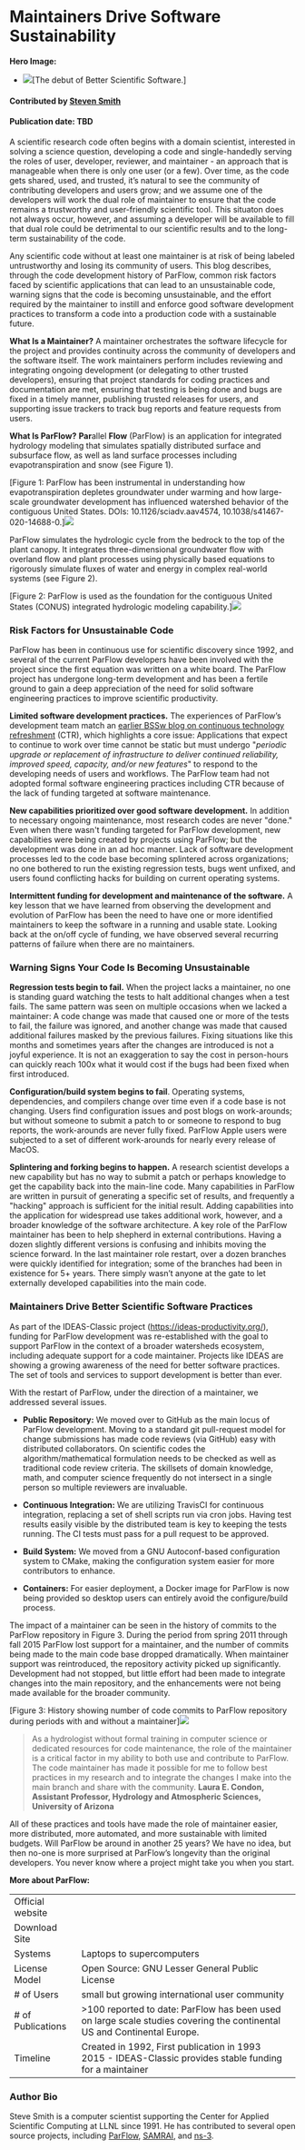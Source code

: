 # Maintainers Drive Software Sustainability

**Hero Image:**

  - <img src='https://github.com/betterscientificsoftware/images/raw/master/Blog_0420_Map.jpg' />[The debut of Better Scientific Software.]

#### Contributed by [Steven Smith](https://github.com/smithsg84 "Steven Smith GitHub Profile")

#### Publication date: TBD

A scientific research code often begins with a domain scientist, interested in solving a science question, developing a code and single-handedly serving the roles of user, developer, reviewer, and maintainer - an approach that is manageable when there is only one user (or a few).  Over time, as the code gets shared, used, and trusted, it’s natural to see the community of contributing developers and users grow; and we assume one of the developers will work the dual role of maintainer to ensure that the code remains a trustworthy and user-friendly scientific tool.  This situaton does not always occur, however,  and assuming a developer will be available to fill that dual role could  be detrimental to our scientific results and to the long-term sustainability of the code.       

Any scientific code without at least one maintainer is at risk of being labeled untrustworthy and losing its community of users.  This blog describes, through the code development history of ParFlow, common risk factors faced by scientific applications that can lead to an unsustainable code, warning signs that the code is becoming unsustainable, and the effort required by the maintainer to instill and enforce good software development practices to transform a code into a production code with a sustainable future. 

**What Is a Maintainer?**
A maintainer orchestrates the software lifecycle for the project and provides continuity across the community of developers and the software itself.   The work maintainers perform includes reviewing and integrating ongoing development (or delegating to other trusted developers), ensuring that project standards for coding practices and documentation are met, ensuring that testing is being done and bugs are fixed in a timely manner, publishing trusted releases for users, and supporting issue trackers to track bug reports and feature requests from users.

**What Is ParFlow?**
**Par**allel **Flow** (ParFlow) is an application for integrated hydrology modeling that simulates spatially distributed surface and subsurface flow, as well as land surface processes including evapotranspiration and snow (see Figure 1).  

[Figure 1: ParFlow has been instrumental in understanding how evapotranspiration depletes groundwater under warming and how large-scale groundwater development has influenced watershed behavior of the contiguous United States. DOIs: 10.1126/sciadv.aav4574, 10.1038/s41467-020-14688-0.]<img src='https://github.com/betterscientificsoftware/images/raw/master/maintainers_image_1.png' class='page lightbox' />

ParFlow simulates the hydrologic cycle from the bedrock to the top of the plant canopy. It integrates three-dimensional groundwater flow with overland flow and plant processes using physically based equations to rigorously simulate fluxes of water and energy in complex real-world systems (see Figure 2). 

[Figure 2: ParFlow is used as the foundation for the contiguous United States (CONUS) integrated hydrologic modeling capability.]<img src='https://github.com/betterscientificsoftware/images/raw/master/maintainers_image_2.png' class='page lightbox' />

### Risk Factors for Unsustainable Code
ParFlow has been in continuous use for scientific discovery since 1992, and several of the current ParFlow developers have been involved with the project since the first equation was written on a white board.  The ParFlow project has undergone long-term development and has been a fertile ground to gain a deep appreciation of the need for solid software engineering practices to improve scientific productivity. 

**Limited software development practices.**  The experiences of ParFlow’s development team match an [earlier BSSw blog on continuous technology refreshment](https://bssw.io/blog_posts/continuous-technology-refreshment-an-introduction-using-recent-tech-refresh-experiences-on-visit) (CTR), which highlights a core issue: Applications that expect to continue to work over time cannot be static but must undergo "*periodic upgrade or replacement of infrastructure to deliver continued reliability, improved speed, capacity, and/or new features*" to respond to the developing needs of users and workflows.  The ParFlow team had not adopted formal software engineering practices including CTR because of the lack of funding targeted at software maintenance.

**New capabilities prioritized over good software development.** In addition to necessary ongoing maintenance, most research codes are never "done."    Even when there wasn't funding targeted for ParFlow development, new capabilities were being created by projects using ParFlow; but the development was done in an ad hoc manner.  Lack of software development processes led to the code base becoming splintered across organizations; no one bothered to run the existing regression tests,  bugs went unfixed, and users found conflicting hacks for building on current operating systems.   

**Intermittent funding for development and maintenance of the software.** A key lesson that we have learned from observing the development and evolution of ParFlow has been the need to have one or more identified maintainers to keep the software in a running and usable state.   Looking back at the on/off cycle of funding, we have observed several recurring patterns of failure when there are no maintainers.   

### Warning Signs Your Code Is Becoming Unsustainable

**Regression tests begin to fail.** When the project lacks a maintainer, no one is standing guard watching the tests to halt additional changes when a test fails.  The same pattern was seen on multiple occasions when we lacked a maintainer: A code change was made that caused one or more of the tests to fail,  the failure was ignored, and another change was made that caused additional failures masked by the previous failures.   Fixing situations like this months and sometimes years after the changes are introduced is not a joyful experience.  It is not an exaggeration to say the cost in person-hours can quickly reach 100x what it would cost if the bugs had been fixed when first introduced.

**Configuration/build system begins to fail**.   Operating systems, dependencies, and compilers change over time even if a code base is not changing.   Users find configuration issues and post blogs on work-arounds; but without someone to submit a patch to or someone to respond to bug reports, the work-arounds are never fully fixed.  ParFlow Apple users were subjected to a set of different work-arounds for nearly every release of MacOS.

**Splintering and forking begins to happen.**  A research scientist develops a new capability but has no way to submit a patch or perhaps knowledge to get the capability back into the main-line code.   Many capabilities in ParFlow are written in pursuit of generating a specific set of results, and frequently a "hacking" approach is sufficient for the initial result.   Adding capabilities into the application for widespread use takes additional work, however, and a broader knowledge of the software architecture.   A key role of the ParFlow maintainer has been to help shepherd in external contributions.   Having a dozen slightly different versions is confusing and inhibits moving the science forward.  In the last maintainer role restart, over a dozen branches were quickly identified for integration; some of the branches had been in existence for 5+ years.   There simply wasn’t anyone at the gate to let externally developed capabilities into the main code.

### Maintainers Drive Better Scientific Software Practices

As part of the IDEAS-Classic project (https://ideas-productivity.org/), funding for ParFlow development was re-established with the goal to support ParFlow in the context of a broader watersheds ecosystem, including adequate support for a code maintainer.  Projects like IDEAS are showing a growing awareness of the need for better software practices.   The set of tools and services to support development is better than ever.   

With the restart of ParFlow, under the direction of a maintainer, we addressed several issues.

* **Public Repository:**  We moved over to GitHub as the main locus of ParFlow development.  Moving to a standard git pull-request model for change submissions has made code reviews (via GitHub)  easy with distributed collaborators.   On scientific codes the algorithm/mathematical formulation needs to be checked as well as traditional code review criteria.    The skillsets of domain knowledge, math, and computer science frequently do not intersect in a single person so multiple reviewers are invaluable.     

* **Continuous Integration:**  We are utilizing TravisCI for continuous integration, replacing a set of shell scripts run via cron jobs.   Having test results easily visible by the distributed team is key to keeping the tests running.   The CI tests must pass for a pull request to be approved.  

* **Build System:**  We moved from a GNU Autoconf-based configuration system to CMake, making the configuration system easier for more contributors to enhance.   

* **Containers:**  For easier deployment, a Docker image for ParFlow is now being provided so desktop users can entirely avoid the configure/build process.

The impact of a maintainer can be seen in the history of commits to the ParFlow repository in Figure 3. During the period from spring  2011 through fall  2015 ParFlow lost support for a maintainer, and the number of commits being made to the main code base dropped dramatically.   When maintainer support was reintroduced, the repository activity picked up significantly.   Development had not stopped, but little effort had been made to integrate changes into the main repository, and the enhancements were not being made available for the broader community.

[Figure 3: History showing number of code commits to ParFlow repository during periods with and without a maintainer]<img src='https://github.com/betterscientificsoftware/images/raw/master/maintainers_image_0.png' class='page lightbox' />

> As a hydrologist without formal training in computer science or dedicated resources for code maintenance, the role of the maintainer is a critical factor in my ability to both use and contribute to ParFlow.  The code maintainer has made it possible for me to follow best practices in my research and to integrate the changes I make into the main branch and share with the community.  **Laura E. Condon, Assistant Professor, Hydrology and Atmospheric Sciences, University of Arizona**
      
All of these practices and tools have made the role of maintainer easier, more distributed, more automated, and more sustainable with limited budgets.  Will ParFlow be around in another 25 years?  We have no idea, but then no-one is more surprised at ParFlow’s longevity than the original developers.   You never know where a project might take you when you start.

**More about ParFlow:**

<table>
  <tr>
    <td>Official website</td>
    <td><https://parflow.org></td>
  </tr>
  <tr>
    <td>Download Site</td>
    <td><https://github.com/parflow/parflow></td>
  </tr>
  <tr>
    <td>Systems</td>
    <td>Laptops to supercomputers</td>
  </tr>
  <tr>
    <td>License Model</td>
    <td>Open Source:  GNU Lesser General Public License</td>
  </tr>
  <tr>
    <td># of Users</td>
    <td>small but growing international user community</td>
  </tr>
  <tr>
    <td># of Publications</td>
    <td>>100 reported to date:  ParFlow has been used on large scale studies covering the continental US and Continental Europe.</td>
  </tr>
  <tr>
    <td>Timeline</td>
    <td>Created in 1992, First publication in 1993<br>
2015 - IDEAS-Classic provides stable funding for a maintainer</td>
  </tr>
</table>

### Author Bio
Steve Smith is a computer scientist supporting the Center for Applied Scientific Computing at LLNL since 1991.   He has contributed to several open source projects, including [ParFlow](https://parflow.org/), [SAMRAI](https://computing.llnl.gov/projects/samrai), and [ns-3](https://www.nsnam.org/).

<!---
Publish: preview
RSS update: 
Categories: Planning, Planning, Collaboration
Topics: Software Engineering, Software Process Improvement, Strategies for More Effective Teams
Tags: bssw-blog-article
Level: 2
Prerequisites: default
Aggregate: none
--->
